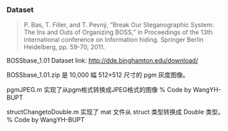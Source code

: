 ### Dataset

> P. Bas, T. Filler, and T. Pevný, “Break Our Steganographic System: The Ins and Outs of Organizing BOSS,” in Proceedings of the 13th international conference on Information hiding. Springer Berlin Heidelberg, pp. 59-70, 2011.

BOSSbase_1.01 Dataset link: http://dde.binghamton.edu/download/

BOSSbase_1.01.zip 是 10,000 幅 512×512 尺寸的 pgm 灰度图像。

pgmJPEG.m 实现了从pgm格式转换成JPEG格式的图像  % Code by WangYH-BUPT

structChangetoDouble.m 实现了 mat 文件从 struct 类型转换成 Double 类型。  % Code by WangYH-BUPT
